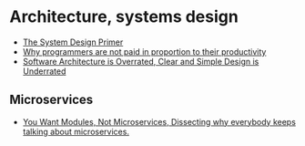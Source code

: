 # Architecture, systems design
* [The System Design Primer](https://github.com/donnemartin/system-design-primer)
* [Why programmers are not paid in proportion to their productivity](https://www.johndcook.com/blog/2009/12/23/why-programmers-are-not-paid-in-proportion-to-their-productivity/)
* [Software Architecture is Overrated, Clear and Simple Design is Underrated](https://blog.pragmaticengineer.com/software-architecture-is-overrated/)
## Microservices
* [You Want Modules, Not Microservices, Dissecting why everybody keeps talking about microservices.](http://blogs.newardassociates.com/blog/2023/you-want-modules-not-microservices.html)
